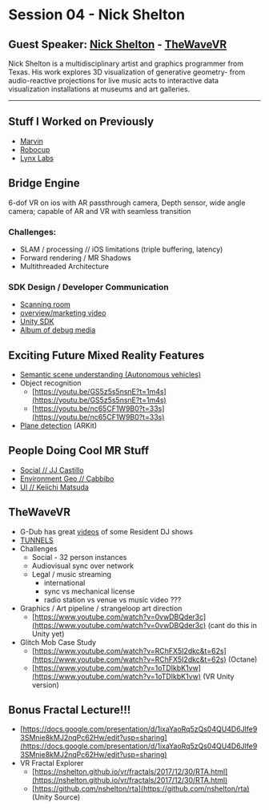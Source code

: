 # Session 04 - Nick Shelton

## Guest Speaker: [Nick Shelton](https://nshelton.github.io/about/) - [TheWaveVR](http://thewavevr.com/)
Nick Shelton is a multidisciplinary artist and graphics programmer from Texas. His work explores 3D visualization of generative geometry- from audio-reactive projections for live music acts to interactive data visualization installations at museums and art galleries.

---

## Stuff I Worked on Previously
* [Marvin](http://www.ros.org/news/2010/03/robots-using-ros-marvin-autonomous-car.html)
* [Robocup](https://www.youtube.com/watch?v=0m-E9N3PGFM)
* [Lynx Labs](https://nshelton.github.io/3d%20scanning/work/research/2014/02/02/Lynx.html)


## Bridge Engine
6-dof VR on ios with AR passthrough camera, Depth sensor, wide angle camera; capable of AR and VR with seamless transition

### Challenges:
* SLAM / processing // iOS limitations (triple buffering, latency)
* Forward rendering / MR Shadows
* Multithreaded Architecture 

### SDK Design / Developer Communication
* [Scanning room](https://youtu.be/Hn0wrYUTdxg?t=35s)
* [overview/marketing video](https://youtu.be/cEnnbCSbijo)
* [Unity SDK](https://bridge.occipital.com/blog/new-bridge-tutorial-unity-mixed-reality-101/)
* [Album of debug media](https://photos.app.goo.gl/EHtpLh9pdphHURJo9)


## Exciting Future Mixed Reality Features
* [Semantic scene understanding (Autonomous vehicles)](https://www.youtube.com/watch?v=GZvKAUAuKoA)
* Object recognition
    * [https://youtu.be/GS5z5s5nsnE?t=1m4s](https://youtu.be/GS5z5s5nsnE?t=1m4s)
    * [https://youtu.be/nc65CF1W9B0?t=33s](https://youtu.be/nc65CF1W9B0?t=33s)
* [Plane detection](https://www.youtube.com/watch?v=bkJtZaYoy98) (ARKit)

## People Doing Cool MR Stuff
* [Social // JJ Castillo](https://twitter.com/JJCastilloVR/status/1040001304880447488)
* [Environment Geo // Cabbibo](https://twitter.com/Cabbibo/status/1038887688210767872)
* [UI // Keiichi Matsuda](https://twitter.com/keiichiban/status/968534116420513792)

## TheWaveVR
* G-Dub has great [videos](https://www.youtube.com/channel/UC3opr5YDDLc2BW3xXIfpDAA) of some Resident DJ shows 
* [TUNNELS](https://youtu.be/U7g9Y4a8fgo?t=55s)
* Challenges
    * Social - 32 person instances
    * Audiovisual sync over network
    * Legal / music streaming 
        * international 
        * sync vs mechanical license 
        * radio station vs venue vs music video ???
* Graphics / Art pipeline / strangeloop art direction
    * [https://www.youtube.com/watch?v=0vwDBQder3c](https://www.youtube.com/watch?v=0vwDBQder3c) (cant do this in Unity yet)
* Glitch Mob Case Study
    * [https://www.youtube.com/watch?v=RChFX5I2dkc&t=62s](https://www.youtube.com/watch?v=RChFX5I2dkc&t=62s) (Octane)
    * [https://www.youtube.com/watch?v=1oTDIkbK1vw](https://www.youtube.com/watch?v=1oTDIkbK1vw) (VR Unity version)
 
## Bonus Fractal Lecture!!!
* [https://docs.google.com/presentation/d/1ixaYaoRq5zQs04QU4D6Jlfe93SMnie8kMJ2nqPc62Hw/edit?usp=sharing](https://docs.google.com/presentation/d/1ixaYaoRq5zQs04QU4D6Jlfe93SMnie8kMJ2nqPc62Hw/edit?usp=sharing)
* VR Fractal Explorer 
    * [https://nshelton.github.io/vr/fractals/2017/12/30/RTA.html](https://nshelton.github.io/vr/fractals/2017/12/30/RTA.html)
    * [https://github.com/nshelton/rta](https://github.com/nshelton/rta) (Unity Source)

